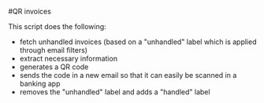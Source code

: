 #QR invoices

This script does the following:
* fetch unhandled invoices (based on a "unhandled" label which is applied through email filters)
* extract necessary information 
* generates a QR code
* sends the code in a new email so that it can easily be scanned in a banking app
* removes the "unhandled" label and adds a "handled" label
